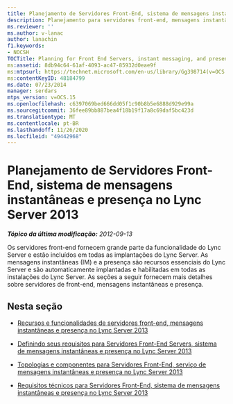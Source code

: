 ```yaml
---
title: Planejamento de Servidores Front-End, sistema de mensagens instantâneas e presença
description: Planejamento para servidores front-end, mensagens instantâneas e presença.
ms.reviewer: ''
ms.author: v-lanac
author: lanachin
f1.keywords:
- NOCSH
TOCTitle: Planning for Front End Servers, instant messaging, and presence
ms:assetid: 8db94c64-61af-4093-ac47-85932d0eae9f
ms:mtpsurl: https://technet.microsoft.com/en-us/library/Gg398714(v=OCS.15)
ms:contentKeyID: 48184799
ms.date: 07/23/2014
manager: serdars
mtps_version: v=OCS.15
ms.openlocfilehash: c6397069bed666dd05f1c90b8b5e6888d929e99a
ms.sourcegitcommit: 36fee89bb887bea4f18b19f17a8c69daf5bc423d
ms.translationtype: MT
ms.contentlocale: pt-BR
ms.lasthandoff: 11/26/2020
ms.locfileid: "49442968"
---
```

# <a name="planning-for-front-end-servers-instant-messaging-and-presence-in-lync-server-2013"></a>Planejamento de Servidores Front-End, sistema de mensagens instantâneas e presença no Lync Server 2013

<div data-xmlns="http://www.w3.org/1999/xhtml">

<div class="topic" data-xmlns="http://www.w3.org/1999/xhtml" data-msxsl="urn:schemas-microsoft-com:xslt" data-cs="https://msdn.microsoft.com/">

<div data-asp="https://msdn2.microsoft.com/asp">



</div>

<div id="mainSection">

<div id="mainBody">

<span> </span>

_**Tópico da última modificação:** 2012-09-13_

Os servidores front-end fornecem grande parte da funcionalidade do Lync Server e estão incluídos em todas as implantações do Lync Server. As mensagens instantâneas (IM) e a presença são recursos essenciais do Lync Server e são automaticamente implantadas e habilitadas em todas as instalações do Lync Server. As seções a seguir fornecem mais detalhes sobre servidores de front-end, mensagens instantâneas e presença.

<div>

## <a name="in-this-section"></a>Nesta seção

  - [Recursos e funcionalidades de servidores front-end, mensagens instantâneas e presença no Lync Server 2013](lync-server-2013-features-and-functionality-of-front-end-servers-instant-messaging-and-presence.md)

  - [Definindo seus requisitos para Servidores Front-End Servers, sistema de mensagens instantâneas e presença no Lync Server 2013](lync-server-2013-defining-your-requirements-for-front-end-servers-instant-messaging-and-presence.md)

  - [Topologias e componentes para Servidores Front-End, serviço de mensagens instantâneas e presença no Lync Server 2013](lync-server-2013-topologies-and-components-for-front-end-servers-instant-messaging-and-presence.md)

  - [Requisitos técnicos para Servidores Front-End, sistema de mensagens instantâneas e presença no Lync Server 2013](lync-server-2013-technical-requirements-for-front-end-servers-instant-messaging-and-presence.md)

</div>

</div>

<span> </span>

</div>

</div>

</div>

